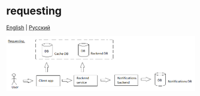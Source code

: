 # requesting

[English](requesting.md) | [Русский](requesting.ru.md)

![requesting_overall](../img/requesting_overall.png)
